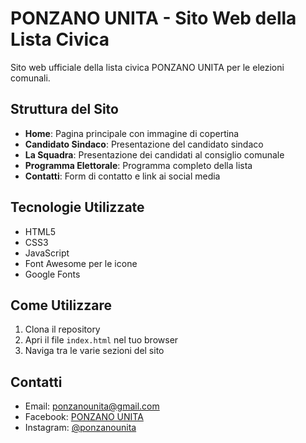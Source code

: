 # PONZANO UNITA - Sito Web della Lista Civica

Sito web ufficiale della lista civica PONZANO UNITA per le elezioni comunali.

## Struttura del Sito

- **Home**: Pagina principale con immagine di copertina
- **Candidato Sindaco**: Presentazione del candidato sindaco
- **La Squadra**: Presentazione dei candidati al consiglio comunale
- **Programma Elettorale**: Programma completo della lista
- **Contatti**: Form di contatto e link ai social media

## Tecnologie Utilizzate

- HTML5
- CSS3
- JavaScript
- Font Awesome per le icone
- Google Fonts

## Come Utilizzare

1. Clona il repository
2. Apri il file `index.html` nel tuo browser
3. Naviga tra le varie sezioni del sito

## Contatti

- Email: ponzanounita@gmail.com
- Facebook: [PONZANO UNITA](https://facebook.com/ponzanounita)
- Instagram: [@ponzanounita](https://instagram.com/ponzanounita) 